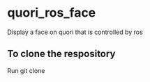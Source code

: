 # quori_ros_face
Display a face on quori that is controlled by ros

## To clone the respository
Run git clone 
